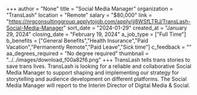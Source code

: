 +++
author = "None"
title = "Social Media Manager"
organization = "TransLash"
location = "Remote"
salary = "$80,000"
link = "https://nrgconsultinggroup.applytojob.com/apply/jj8WSfLTRJ/TransLash-Social-Media-Manager"
sort_date = "2024-01-29"
created_at = "January 29, 2024"
closing_date = "February 19, 2024"
a_job_type = ["Full Time"]
b_benefits = ["General Benefits","Health Insurance","Paid Vacation","Permanently Remote","Paid Leave","Sick time"]
c_feedback = ""
aa_degrees_required = "No degree required"
thumbnail = "../../images/download_f00a82f6.png"
+++
TransLash tells trans stories to save trans lives. TransLash is looking for a reliable and collaborative Social Media Manager to support shaping and implementing our strategy for storytelling and audience development on different platforms. The Social Media Manager will report to the Interim Director of Digital Media & Social.